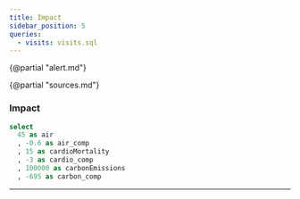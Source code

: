 ```yaml
---
title: Impact
sidebar_position: 5
queries:
  - visits: visits.sql
---
```


{@partial "alert.md"}

{@partial "sources.md"}

### Impact

```sql impact
select
  45 as air
  , -0.6 as air_comp
  , 15 as cardioMortality
  , -3 as cardio_comp
  , 100000 as carbonEmissions
  , -695 as carbon_comp
```

<Grid cols="3">


<BigValue
  title='Air quality index'
  data={impact} 
  value=air
  fmt=num0
  comparison=air_comp
  comparisonTitle="YoY change"
  downIsGood=true
  comparisonFmt=num1
/>

<BigValue
  title='Cardio mortality rate'
  data={impact} 
  value=cardioMortality
  fmt=num0
  comparison=cardio_comp
  comparisonTitle="YoY change"
  downIsGood=true
  comparisonFmt=num1
/>

<BigValue
  title='Carbon emissions'
  data={impact} 
  value=carbonEmissions
  fmt = '#,##0 "kg"'
  comparison=carbon_comp
  comparisonFmt = '#,##0 "kg"'
  comparisonTitle="YoY change"
  downIsGood=true
/>

</Grid>

---
